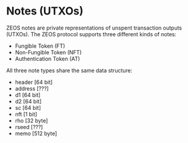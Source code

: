 # Notes (UTXOs)

ZEOS notes are private representations of unspent transaction outputs (UTXOs). The ZEOS protocol supports three different kinds of notes:

- Fungible Token (FT)
- Non-Fungible Token (NFT)
- Authentication Token (AT)

All three note types share the same data structure:

- header [64 bit]
- address [???]
- d1 [64 bit]
- d2 [64 bit]
- sc [64 bit]
- nft [1 bit]
- rho [32 byte]
- rseed [???]
- memo [512 byte]